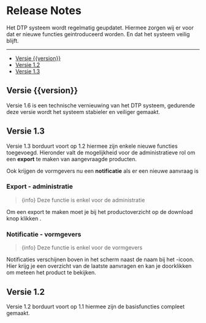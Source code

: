 # Release Notes

Het DTP systeem wordt regelmatig geupdatet. Hiermee zorgen wij er voor dat er
nieuwe functies geintroduceerd worden. En dat het systeem veilig blijft.

---

- [Versie {{version}}](#versie-{{version}})
- [Versie 1.2](#versie-1.2)
- [Versie 1.3](#versie-1.3)


<a name="versie-{{version}}"></a>
## Versie {{version}}

Versie 1.6 is een technische vernieuwing van het DTP systeem, gedurende deze versie wordt het systeem
stabieler en veiliger gemaakt.


<a name="versie-1.3"></a>
## Versie 1.3

Versie 1.3 borduurt voort op 1.2 hiermee zijn enkele nieuwe functies toegevoegd.
Hieronder valt de mogelijkheid voor de administratieve rol om een __export__ te maken van aangevraagde producten.

Ook krijgen de vormgevers nu een __notificatie__ als er een nieuwe aanvraag is

### Export - __administratie__

> {info} Deze functie is enkel voor de administratie

Om een export te maken moet je bij het productoverzicht op de download knop klikken <i class="fas fa-download"></i>.

### Notificatie - __vormgevers__

> {info} Deze functie is enkel voor de vormgevers

Notificaties verschijnen boven in het scherm naast de naam bij het <i class="fas fa-bell"></i>-icoon.
Hier krijg je een overzicht van de laatste aanvragen en kan je doorklikken om meteen het product te bekijken.

<a name="versie-1.2"></a>
## Versie 1.2

Versie 1.2 borduurt voort op 1.1 hiermee zijn de basisfuncties compleet gemaakt.
